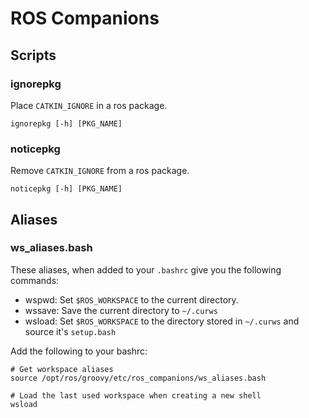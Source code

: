 ROS Companions
==============

Scripts
-------

### ignorepkg

Place `CATKIN_IGNORE` in a ros package.

```
ignorepkg [-h] [PKG_NAME]
```


### noticepkg

Remove `CATKIN_IGNORE` from a ros package.

```
noticepkg [-h] [PKG_NAME]
```

Aliases
-------

### ws_aliases.bash

These aliases, when added to your `.bashrc` give you the following commands:

* wspwd: Set `$ROS_WORKSPACE` to the current directory.
* wssave: Save the current directory to `~/.curws`
* wsload: Set `$ROS_WORKSPACE` to the directory stored in `~/.curws` and source it's `setup.bash`

Add the following to your bashrc:
```
# Get workspace aliases
source /opt/ros/groovy/etc/ros_companions/ws_aliases.bash

# Load the last used workspace when creating a new shell
wsload
```
